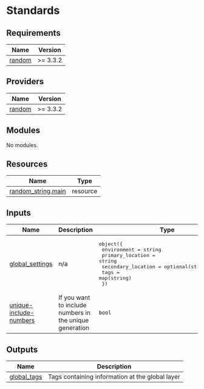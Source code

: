 # Standards

<!-- BEGINNING OF PRE-COMMIT-TERRAFORM DOCS HOOK -->
## Requirements

| Name | Version |
|------|---------|
| <a name="requirement_random"></a> [random](#requirement\_random) | >= 3.3.2 |

## Providers

| Name | Version |
|------|---------|
| <a name="provider_random"></a> [random](#provider\_random) | >= 3.3.2 |

## Modules

No modules.

## Resources

| Name | Type |
|------|------|
| [random_string.main](https://registry.terraform.io/providers/hashicorp/random/latest/docs/resources/string) | resource |

## Inputs

| Name | Description | Type | Default | Required |
|------|-------------|------|---------|:--------:|
| <a name="input_global_settings"></a> [global\_settings](#input\_global\_settings) | n/a | <pre>object({<br/>    environment        = string<br/>    primary_location   = string<br/>    secondary_location = optional(string, "none")<br/>    tags               = map(string)<br/>  })</pre> | <pre>{<br/>  "environment": "",<br/>  "primary_location": "",<br/>  "secondary_location": "",<br/>  "tags": {}<br/>}</pre> | no |
| <a name="input_unique-include-numbers"></a> [unique-include-numbers](#input\_unique-include-numbers) | If you want to include numbers in the unique generation | `bool` | `true` | no |

## Outputs

| Name | Description |
|------|-------------|
| <a name="output_global_tags"></a> [global\_tags](#output\_global\_tags) | Tags containing information at the global layer |
<!-- END OF PRE-COMMIT-TERRAFORM DOCS HOOK -->
